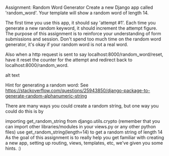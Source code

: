 Assignment: Random Word Generator
Create a new Django app called 'random_word'. Your template will show a random word of length 14.

The first time you use this app, it should say 'attempt #1'. Each time you generate a new random keyword, it should increment the attempt figure. The purpose of this assignment is to reinforce your understanding of form submissions and session. Don't spend too much time on the random word generator, it's okay if your random word is not a real word.

Also when a http request is sent to say localhost:8000/random_word/reset, have it reset the counter for the attempt and redirect back to localhost:8000/random_word.

alt text

Hint for generating a random word: See https://stackoverflow.com/questions/25943850/django-package-to-generate-random-alphanumeric-string

There are many ways you could create a random string, but one way you could do this is by

importing get_random_string from django.utils.crypto (remember that you can import other libraries/modules in your views.py or any other python files)
use get_random_string(length=14) to get a random string of length 14
As the goal of this assignment is to really help you get familiar with creating a new app, setting up routing, views, templates, etc, we've given you some hints. :)